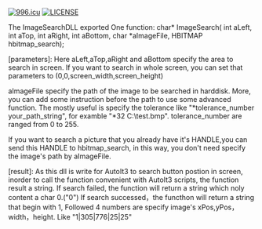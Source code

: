 [![996.icu](https://img.shields.io/badge/link-996.icu-red.svg)](https://996.icu)
[![LICENSE](https://img.shields.io/badge/license-Anti%20996-blue.svg)](https://github.com/996icu/996.ICU/blob/master/LICENSE)

The ImageSearchDLL exported One function:
char* ImageSearch(
	int aLeft, 
	int aTop, 
	int aRight, 
	int aBottom, 
	char *aImageFile, 
	HBITMAP hbitmap_search);
	
[parameters]:
Here aLeft,aTop,aRight and aBottom specify the area to search in screen.
If you want to search in whole screen, you can set that parameters to (0,0,screen_width,screen_height)

aImageFile specify the path of the image to be searched in harddisk.  More, you can add some instruction before the path to use some advanced function. The mostly useful is specify the tolerance like "*tolerance_number your_path_string", for examble "*32 C:\\test.bmp". tolerance_number are ranged from 0 to 255. 

If you want to search a picture that you already have it's HANDLE,you can send this HANDLE to hbitmap_search, in this way, you don't need specify the image's path by aImageFile.

[result]:
As this dll is write for AutoIt3 to search button postion in screen, inorder to call the function convenient with AutoIt3 scripts, the function result a string.
If search failed, the function will return a string which noly content a char 0.("0")
If search successed，the functhon will return a string that begin with 1, Followed 4 numbers are specify image's xPos,yPos，width，height. Like "1|305|776|25|25"


